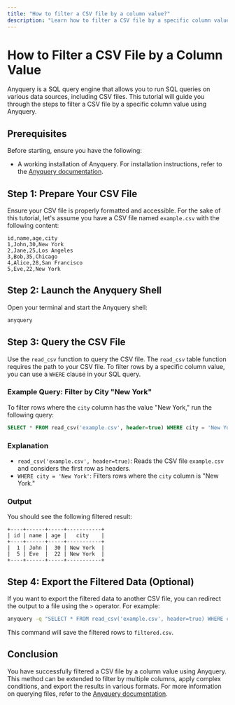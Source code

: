 ```yaml
---
title: "How to filter a CSV file by a column value?"
description: "Learn how to filter a CSV file by a specific column value using Anyquery. Follow step-by-step instructions to query, filter, and optionally export your data."
---
```


# How to Filter a CSV File by a Column Value

Anyquery is a SQL query engine that allows you to run SQL queries on various data sources, including CSV files. This tutorial will guide you through the steps to filter a CSV file by a specific column value using Anyquery.

## Prerequisites

Before starting, ensure you have the following:

- A working installation of Anyquery. For installation instructions, refer to the [Anyquery documentation](https://anyquery.dev/docs/#installation).

## Step 1: Prepare Your CSV File

Ensure your CSV file is properly formatted and accessible. For the sake of this tutorial, let's assume you have a CSV file named `example.csv` with the following content:

```csv
id,name,age,city
1,John,30,New York
2,Jane,25,Los Angeles
3,Bob,35,Chicago
4,Alice,28,San Francisco
5,Eve,22,New York
```

## Step 2: Launch the Anyquery Shell

Open your terminal and start the Anyquery shell:

```bash
anyquery
```

## Step 3: Query the CSV File

Use the `read_csv` function to query the CSV file. The `read_csv` table function requires the path to your CSV file. To filter rows by a specific column value, you can use a `WHERE` clause in your SQL query.

### Example Query: Filter by City "New York"

To filter rows where the `city` column has the value "New York," run the following query:

```sql
SELECT * FROM read_csv('example.csv', header=true) WHERE city = 'New York';
```

### Explanation

- `read_csv('example.csv', header=true)`: Reads the CSV file `example.csv` and considers the first row as headers.
- `WHERE city = 'New York'`: Filters rows where the `city` column is "New York."

### Output

You should see the following filtered result:

```plaintext
+----+------+-----+-----------+
| id | name | age |   city    |
+----+------+-----+-----------+
|  1 | John |  30 | New York  |
|  5 | Eve  |  22 | New York  |
+----+------+-----+-----------+
```

## Step 4: Export the Filtered Data (Optional)

If you want to export the filtered data to another CSV file, you can redirect the output to a file using the `>` operator. For example:

```bash
anyquery -q "SELECT * FROM read_csv('example.csv', header=true) WHERE city = 'New York'" --csv > filtered.csv
```

This command will save the filtered rows to `filtered.csv`.

## Conclusion

You have successfully filtered a CSV file by a column value using Anyquery. This method can be extended to filter by multiple columns, apply complex conditions, and export the results in various formats. For more information on querying files, refer to the [Anyquery documentation](https://anyquery.dev/docs/usage/querying-files).
